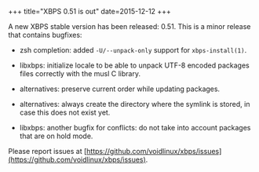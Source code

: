 +++
title="XBPS 0.51 is out"
date=2015-12-12
+++

A new XBPS stable version has been released: 0.51. This is a minor release
that contains bugfixes:

* zsh completion: added `-U/--unpack-only` support for `xbps-install(1)`.

* libxbps: initialize locale to be able to unpack UTF-8 encoded
 packages files correctly with the musl C library.

* alternatives: preserve current order while updating packages.

* alternatives: always create the directory where the symlink is stored,
in case this does not exist yet.

* libxbps: another bugfix for conflicts: do not take into account packages
that are on hold mode.

Please report issues at
[https://github.com/voidlinux/xbps/issues](https://github.com/voidlinux/xbps/issues).
